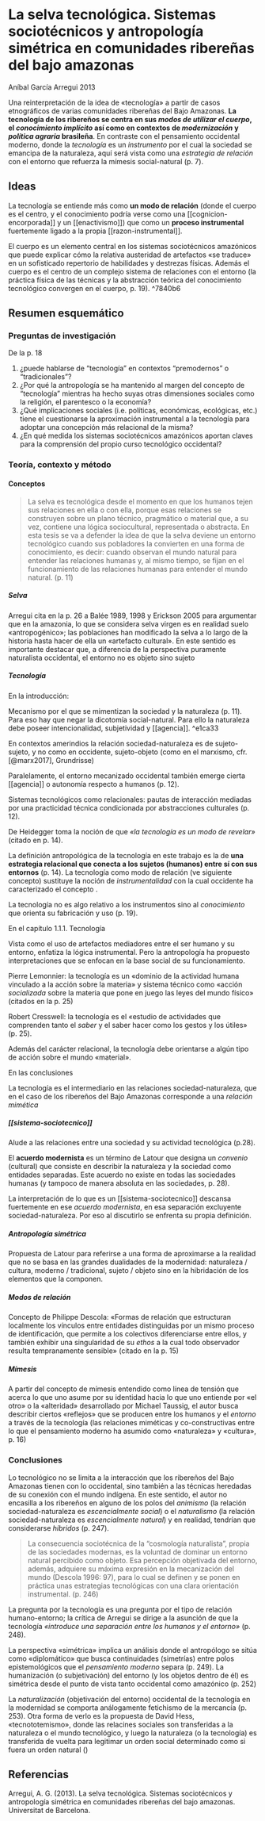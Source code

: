 # La selva tecnológica. Sistemas sociotécnicos y antropología simétrica en comunidades ribereñas del bajo amazonas
Aníbal García Arregui 2013

Una reinterpretación de la idea de «tecnología» a partir de casos etnográficos de varias comunidades ribereñas del Bajo Amazonas. **La tecnología de los ribereños se centra en sus *modos de utilizar el cuerpo*, el *conocimiento implícito* así como en contextos de *modernización* y *política agraria* brasileña**. En contraste con el pensamiento occidental moderno, donde la *tecnología* es un *instrumento* por el cual la sociedad se emancipa de la naturaleza, aquí será vista como una *estrategia de relación* con el entorno que refuerza la mímesis social-natural (p. 7).

## Ideas

La tecnología se entiende más como **un modo de relación** (donde el cuerpo es el centro, y el conocimiento podría verse como una [[cognicion-encorporada]] y un [[enactivismo]]) que como un **proceso instrumental** fuertemente ligado a la propia [[razon-instrumental]].

El cuerpo es un elemento central en los sistemas sociotécnicos amazónicos que puede explicar cómo la relativa austeridad de artefactos «se traduce» en un sofisticado repertorio de habilidades y destrezas físicas. Además el cuerpo es el centro de un complejo sistema de relaciones con el entorno (la práctica física de las técnicas y la abstracción teórica del conocimiento tecnológico convergen en el cuerpo, p. 19). ^7840b6

## Resumen esquemático
### Preguntas de investigación
De la p. 18

1. ¿puede hablarse de “tecnología” en contextos “premodernos” o “tradicionales”? 
2. ¿Por qué la antropología se ha mantenido al margen del concepto de “tecnología” mientras ha hecho suyas otras dimensiones sociales como la religión, el parentesco o la economía? 
3. ¿Qué implicaciones sociales (i.e. políticas, económicas, ecológicas, etc.) tiene el cuestionarse la aproximación instrumental a la tecnología para adoptar una concepción más relacional de la misma?
4. ¿En qué medida los sistemas sociotécnicos amazónicos aportan claves para la comprensión del propio curso tecnológico occidental?
### Teoría, contexto y método
#### Conceptos

>La selva es tecnológica desde el momento en que los humanos tejen sus relaciones en ella o con ella, porque esas relaciones se construyen sobre un plano técnico, pragmático o material que, a su vez, contiene una lógica sociocultural, representada o abstracta. En esta tesis se va a defender la idea de que la selva deviene un entorno tecnológico cuando sus pobladores la convierten en una forma de conocimiento, es decir: cuando observan el mundo natural para entender las relaciones humanas y, al mismo tiempo, se fijan en el funcionamiento de las relaciones humanas para entender el mundo natural.  (p. 11)

##### Selva

Arregui cita en la p. 26 a Balée 1989, 1998 y Erickson 2005 para argumentar que en la amazonia, lo que se considera selva virgen es en realidad suelo «antropogénico»; las poblaciones han modificado la selva a lo largo de la historia hasta hacer de ella un «artefacto cultural». En este sentido es importante destacar que, a diferencia de la perspectiva puramente naturalista occidental, el entorno no es objeto sino sujeto

##### Tecnología

En la introducción:

Mecanismo por el que se mimentizan la sociedad y la naturaleza (p. 11). Para eso hay que negar la dicotomía social-natural. Para ello la naturaleza debe poseer intencionalidad, subjetividad y [[agencia]]. ^e1ca33

En contextos amerindios la relación sociedad-naturaleza es de sujeto-sujeto, y no como en occidente, sujeto-objeto (como en el marxismo, cfr. [@marx2017], Grundrisse)

Paralelamente, el entorno mecanizado occidental también emerge cierta [[agencia]] o autonomía respecto a humanos (p. 12).

Sistemas tecnológicos como relacionales: pautas de interacción mediadas por una practicidad técnica condicionada por abstracciones culturales (p. 12).

De Heidegger toma la noción de que *«la tecnología es un modo de revelar»* (citado en p. 14).

La definición antropológica de la tecnología en este trabajo es la de **una estrategia relacional que conecta a los sujetos (humanos) entre sí con sus entornos** (p. 14). La tecnología como modo de relación (ve siguiente concepto) sustituye la noción de *instrumentalidad* con la cual occidente ha caracterizado el concepto .

La tecnología no es algo relativo a los instrumentos sino al *conocimiento* que orienta su fabricación y uso (p. 19).

En el capítulo 1.1.1. Tecnología

Vista como el uso de artefactos mediadores entre el ser humano y su entorno, enfatiza la lógica instrumental. Pero la antropología ha propuesto interpretaciones que se enfocan en la base social de su funcionamiento.

Pierre Lemonnier: la tecnología es un «dominio de la actividad humana vinculado a la acción sobre la materia» y sistema técnico como «acción *socializada* sobre la materia que pone en juego las leyes del mundo físico» (citados en la p. 25)

Robert Cresswell: la tecnología es el «estudio de actividades que comprenden tanto el *saber* y el saber hacer como los gestos y los útiles» (p. 25).

Además del carácter relacional, la tecnología debe orientarse a algún tipo de acción sobre el mundo «material».

En las conclusiones

La tecnología es el intermediario en las relaciones sociedad-naturaleza, que en el caso de los ribereños del Bajo Amazonas corresponde a una *relación mimética*

##### [[sistema-sociotecnico]]

Alude a las relaciones entre una sociedad y su actividad tecnológica (p.28).

El **acuerdo modernista** es un término de Latour que designa un *convenio* (cultural) que consiste en describir la naturaleza y la sociedad como entidades separadas. Este acuerdo no existe en todas las sociedades humanas (y tampoco de manera absoluta en las sociedades, p. 28).

La interpretación de lo que es un [[sistema-sociotecnico]] descansa fuertemente en ese *acuerdo modernista*, en esa separación excluyente sociedad-naturaleza. Por eso al discutirlo se enfrenta su propia definición.

##### Antropología simétrica

Propuesta de Latour para referirse a una forma de aproximarse a la realidad que no se basa en las grandes dualidades de la modernidad: naturaleza / cultura, moderno / tradicional, sujeto / objeto sino en la hibridación de los elementos que la componen.

##### Modos de relación

Concepto de Philippe Descola: «Formas de relación que estructuran localmente los vínculos entre entidades distinguidas por un mismo proceso de identificación, que permite a los colectivos diferenciarse entre ellos, y también exhibir una singularidad de su *ethos* a la cual todo observador resulta tempranamente sensible» (citado en la p. 15)

##### Mímesis

A partir del concepto de mímesis entendido como línea de tensión que acerca lo que uno asume por su identidad hacia lo que uno entiende por «el otro» o la «alteridad» desarrollado por Michael Taussig, el autor busca describir ciertos «reflejos» que se producen entre los humanos y el *entorno* a través de la tecnología (las relaciones miméticas y co-constructivas entre lo que el pensamiento moderno ha asumido como «naturaleza» y «cultura», p. 16)


### Conclusiones

Lo tecnológico no se limita a la interacción que los ribereños del Bajo Amazonas tienen con lo occidental, sino también a las técnicas heredadas de su conexión con el mundo indígena. En este sentido, el autor no encasilla a los ribereños en alguno de los polos del *animismo* (la relación sociedad-naturaleza es *escencialmente social*) o el *naturalismo* (la relación sociedad-naturaleza es *escencialmente natural*) y en realidad, tendrían que considerarse *híbridos* (p. 247).

>La consecuencia sociotécnica de la “cosmología naturalista”, propia de las sociedades modernas, es la voluntad de dominar un entorno natural percibido como objeto. Esa percepción objetivada del entorno, además, adquiere su máxima expresión en la mecanización del mundo (Descola 1996: 97), para lo cual se definen y se ponen en práctica unas estrategias tecnológicas con una clara orientación instrumental. (p. 246)

La pregunta por la tecnología es una pregunta por el tipo de relación humano-entorno; la crítica de Arregui se dirige a la asunción de que la tecnología *«introduce una separación entre los humanos y el entorno»* (p. 248).

La perspectiva «simétrica» implica un análisis donde el antropólogo se sitúa como «diplomático» que busca continuidades (simetrías) entre polos epistemológicos que el *pensamiento moderno* separa (p. 249). La humanización (o subjetivación) del entorno (y los objetos dentro de él) es simétrica desde el punto de vista tanto occidental como amazónico (p. 252)

La *naturalización* (objetivación del entorno) occidental de la tecnología en la modernidad se comporta análogamente   fetichismo de la mercancía (p. 253). Otra forma de verlo es la propuesta de David Hess, «tecnototemismo», donde las relacines sociales son transferidas a la naturaleza o el mundo tecnológico, y luego la naturaleza (o la tecnología) es transferida de vuelta para legitimar un orden social determinado como si fuera un orden natural ()

## Referencias

Arregui, A. G. (2013). La selva tecnológica. Sistemas sociotécnicos y antropología simétrica en comunidades ribereñas del bajo amazonas. Universitat de Barcelona.
